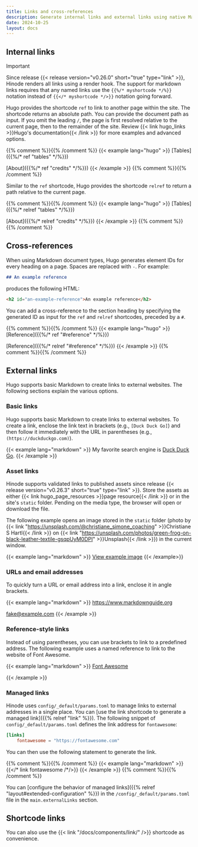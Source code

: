 ```yaml
---
title: Links and cross-references
description: Generate internal links and external links using native Markdown links or a Hugo shortcode.
date: 2024-10-25
layout: docs
---
```


## Internal links

> [!IMPORTANT]
> Since release {{< release version="v0.26.0" short="true" type="link" >}}, Hinode renders all links using a render hook. The support for markdown links requires that any named links use the `{{%/* myshortcode */%}}` notation instead of `{{</* myshortcode */>}}` notation going forward.

Hugo provides the shortcode `ref` to link to another page within the site. The shortcode returns an absolute path. You can provide the document path as input. If you omit the leading `/`, the page is first resolved relative to the current page, then to the remainder of the site. Review {{< link hugo_links >}}Hugo's documentation{{< /link >}} for more examples and advanced options.

{{% comment %}}<!-- markdownlint-disable MD037 -->{{% /comment %}}
{{< example lang="hugo" >}}
[Tables]({{%/* ref "tables" */%}})

[About]({{%/* ref "credits" */%}})
{{< /example >}}
{{% comment %}}<!-- markdownlint-enable MD037 -->{{% /comment %}}

Similar to the `ref` shortcode, Hugo provides the shortcode `relref` to return a path relative to the current page.

{{% comment %}}<!-- markdownlint-disable MD037 -->{{% /comment %}}
{{< example lang="hugo" >}}
[Tables]({{%/* relref "tables" */%}})

[About]({{%/* relref "credits" */%}})
{{< /example >}}
{{% comment %}}<!-- markdownlint-enable MD037 -->{{% /comment %}}

## Cross-references

When using Markdown document types, Hugo generates element IDs for every heading on a page. Spaces are replaced with `-`. For example:

```markdown
## An example reference
```

produces the following HTML:

```html
<h2 id="an-example-reference">An example reference</h2>
```

You can add a cross-reference to the section heading by specifying the generated ID as input for the `ref` and `relref` shortcodes, preceded by a `#`.

{{% comment %}}<!-- markdownlint-disable MD037 -->{{% /comment %}}
{{< example lang="hugo" >}}
[Reference]({{%/* ref "#reference" */%}})

[Reference]({{%/* relref "#reference" */%}})
{{< /example >}}
{{% comment %}}<!-- markdownlint-enable MD037 -->{{% /comment %}}

## External links

Hugo supports basic Markdown to create links to external websites. The following sections explain the various options.

### Basic links

Hugo supports basic Markdown to create links to external websites. To create a link, enclose the link text in brackets (e.g., `[Duck Duck Go]`) and then follow it immediately with the URL in parentheses (e.g., `(https://duckduckgo.com)`).

{{< example lang="markdown" >}}
My favorite search engine is [Duck Duck Go](https://duckduckgo.com).
{{< /example >}}

### Asset links

Hinode supports validated links to published assets since release {{< release version="v0.26.3" short="true" type="link" >}}. Store the assets as either {{< link hugo_page_resources >}}page resource{{< /link >}} or in the site's `static` folder. Pending on the media type, the browser will open or download the file.

The following example opens an image stored in the `static` folder (photo by {{< link "https://unsplash.com/@christiane_simone_coaching" >}}Christiane S Hartl{{< /link >}} on {{< link "https://unsplash.com/photos/green-frog-on-black-leather-textile-gsqpUyM0DPI" >}}Unsplash{{< /link >}}) in the current window.

{{< example lang="markdown" >}}
[View example image](/img/sample-frog.jpg)
{{< /example>}}

### URLs and email addresses

To quickly turn a URL or email address into a link, enclose it in angle brackets.

{{< example lang="markdown" >}}
<https://www.markdownguide.org>

<fake@example.com>
{{< /example >}}

### Reference-style links

Instead of using parentheses, you can use brackets to link to a predefined address. The following example uses a named reference to link to the website of Font Awesome.

{{< example lang="markdown" >}}
[Font Awesome][fontawesome]

[fontawesome]: https://fontawesome.com
{{< /example >}}

### Managed links

Hinode uses `config/_default/params.toml` to manage links to external addresses in a single place. You can [use the link shortcode to generate a managed link]({{% relref "link" %}}). The following snippet of `config/_default/params.toml` defines the link address for `fontawesome`:

```toml
[links]
    fontawesome = "https://fontawesome.com"
```

You can then use the following statement to generate the link.

{{% comment %}}<!-- markdownlint-disable MD037 -->{{% /comment %}}
{{< example lang="markdown" >}}
{{</* link fontawesome /*/>}}
{{< /example >}}
{{% comment %}}<!-- markdownlint-enable MD037 -->{{% /comment %}}

You can [configure the behavior of managed links]({{% relref "layout#extended-configuration" %}}) in the `/config/_default/params.toml` file in the `main.externalLinks` section.

## Shortcode links

You can also use the {{< link "/docs/components/link/" />}} shortcode as convenience.
